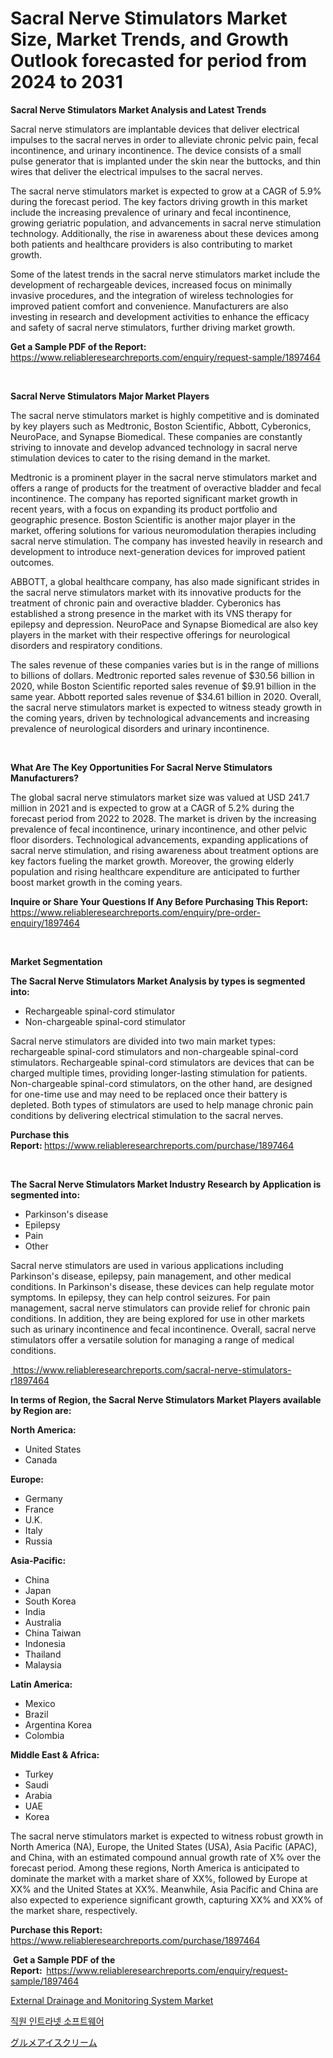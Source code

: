 <p><h1>Sacral Nerve Stimulators Market Size, Market Trends, and Growth Outlook forecasted for period from 2024 to 2031</h1></p><p><strong>Sacral Nerve Stimulators Market Analysis and Latest Trends</strong></p>
<p><p>Sacral nerve stimulators are implantable devices that deliver electrical impulses to the sacral nerves in order to alleviate chronic pelvic pain, fecal incontinence, and urinary incontinence. The device consists of a small pulse generator that is implanted under the skin near the buttocks, and thin wires that deliver the electrical impulses to the sacral nerves.</p><p>The sacral nerve stimulators market is expected to grow at a CAGR of 5.9% during the forecast period. The key factors driving growth in this market include the increasing prevalence of urinary and fecal incontinence, growing geriatric population, and advancements in sacral nerve stimulation technology. Additionally, the rise in awareness about these devices among both patients and healthcare providers is also contributing to market growth.</p><p>Some of the latest trends in the sacral nerve stimulators market include the development of rechargeable devices, increased focus on minimally invasive procedures, and the integration of wireless technologies for improved patient comfort and convenience. Manufacturers are also investing in research and development activities to enhance the efficacy and safety of sacral nerve stimulators, further driving market growth.</p></p>
<p><strong>Get a Sample PDF of the Report:&nbsp;</strong> <a href="https://www.reliableresearchreports.com/enquiry/request-sample/1897464">https://www.reliableresearchreports.com/enquiry/request-sample/1897464</a></p>
<p>&nbsp;</p>
<p><strong>Sacral Nerve Stimulators Major Market Players</strong></p>
<p><p>The sacral nerve stimulators market is highly competitive and is dominated by key players such as Medtronic, Boston Scientific, Abbott, Cyberonics, NeuroPace, and Synapse Biomedical. These companies are constantly striving to innovate and develop advanced technology in sacral nerve stimulation devices to cater to the rising demand in the market.</p><p>Medtronic is a prominent player in the sacral nerve stimulators market and offers a range of products for the treatment of overactive bladder and fecal incontinence. The company has reported significant market growth in recent years, with a focus on expanding its product portfolio and geographic presence. Boston Scientific is another major player in the market, offering solutions for various neuromodulation therapies including sacral nerve stimulation. The company has invested heavily in research and development to introduce next-generation devices for improved patient outcomes.</p><p>ABBOTT, a global healthcare company, has also made significant strides in the sacral nerve stimulators market with its innovative products for the treatment of chronic pain and overactive bladder. Cyberonics has established a strong presence in the market with its VNS therapy for epilepsy and depression. NeuroPace and Synapse Biomedical are also key players in the market with their respective offerings for neurological disorders and respiratory conditions.</p><p>The sales revenue of these companies varies but is in the range of millions to billions of dollars. Medtronic reported sales revenue of $30.56 billion in 2020, while Boston Scientific reported sales revenue of $9.91 billion in the same year. Abbott reported sales revenue of $34.61 billion in 2020. Overall, the sacral nerve stimulators market is expected to witness steady growth in the coming years, driven by technological advancements and increasing prevalence of neurological disorders and urinary incontinence.</p></p>
<p>&nbsp;</p>
<p><strong>What Are The Key Opportunities For Sacral Nerve Stimulators Manufacturers?</strong></p>
<p><p>The global sacral nerve stimulators market size was valued at USD 241.7 million in 2021 and is expected to grow at a CAGR of 5.2% during the forecast period from 2022 to 2028. The market is driven by the increasing prevalence of fecal incontinence, urinary incontinence, and other pelvic floor disorders. Technological advancements, expanding applications of sacral nerve stimulation, and rising awareness about treatment options are key factors fueling the market growth. Moreover, the growing elderly population and rising healthcare expenditure are anticipated to further boost market growth in the coming years.</p></p>
<p><strong>Inquire or Share Your Questions If Any Before Purchasing This Report:</strong> <a href="https://www.reliableresearchreports.com/enquiry/pre-order-enquiry/1897464">https://www.reliableresearchreports.com/enquiry/pre-order-enquiry/1897464</a></p>
<p>&nbsp;</p>
<p><strong>Market Segmentation</strong></p>
<p><strong>The Sacral Nerve Stimulators Market Analysis by types is segmented into:</strong></p>
<p><ul><li>Rechargeable spinal-cord stimulator</li><li>Non-chargeable spinal-cord stimulator</li></ul></p>
<p><p>Sacral nerve stimulators are divided into two main market types: rechargeable spinal-cord stimulators and non-chargeable spinal-cord stimulators. Rechargeable spinal-cord stimulators are devices that can be charged multiple times, providing longer-lasting stimulation for patients. Non-chargeable spinal-cord stimulators, on the other hand, are designed for one-time use and may need to be replaced once their battery is depleted. Both types of stimulators are used to help manage chronic pain conditions by delivering electrical stimulation to the sacral nerves.</p></p>
<p><strong>Purchase this Report:&nbsp;</strong><a href="https://www.reliableresearchreports.com/purchase/1897464">https://www.reliableresearchreports.com/purchase/1897464</a></p>
<p>&nbsp;</p>
<p><strong>The Sacral Nerve Stimulators Market Industry Research by Application is segmented into:</strong></p>
<p><ul><li>Parkinson's disease</li><li>Epilepsy</li><li>Pain</li><li>Other</li></ul></p>
<p><p>Sacral nerve stimulators are used in various applications including Parkinson's disease, epilepsy, pain management, and other medical conditions. In Parkinson's disease, these devices can help regulate motor symptoms. In epilepsy, they can help control seizures. For pain management, sacral nerve stimulators can provide relief for chronic pain conditions. In addition, they are being explored for use in other markets such as urinary incontinence and fecal incontinence. Overall, sacral nerve stimulators offer a versatile solution for managing a range of medical conditions.</p></p>
<p><a href="https://www.reliableresearchreports.com/sacral-nerve-stimulators-r1897464">&nbsp;https://www.reliableresearchreports.com/sacral-nerve-stimulators-r1897464</a></p>
<p><strong>In terms of Region, the Sacral Nerve Stimulators Market Players available by Region are:</strong></p>
<p>
    <p> <strong> North America: </strong>
        <ul>
            <li>United States</li>
            <li>Canada</li>
        </ul>
        </p> 
    <p> <strong> Europe: </strong>
        <ul>
            <li>Germany</li>
            <li>France</li>
            <li>U.K.</li>
            <li>Italy</li>
            <li>Russia</li>
        </ul>
        </p> 
    <p> <strong> Asia-Pacific: </strong>
        <ul>
            <li>China</li>
            <li>Japan</li>
            <li>South Korea</li>
            <li>India</li>
            <li>Australia</li>
            <li>China Taiwan</li>
            <li>Indonesia</li>
            <li>Thailand</li>
            <li>Malaysia</li>
        </ul>
        </p> 
    <p> <strong> Latin America: </strong>
        <ul>
            <li>Mexico</li>
            <li>Brazil</li>
            <li>Argentina Korea</li>
            <li>Colombia</li>
        </ul>
        </p> 
    <p> <strong> Middle East & Africa: </strong>
        <ul>
            <li>Turkey</li>
            <li>Saudi</li>
            <li>Arabia</li>
            <li>UAE</li>
            <li>Korea</li>
        </ul>
    </p>
    </p>
<p><p>The sacral nerve stimulators market is expected to witness robust growth in North America (NA), Europe, the United States (USA), Asia Pacific (APAC), and China, with an estimated compound annual growth rate of X% over the forecast period. Among these regions, North America is anticipated to dominate the market with a market share of XX%, followed by Europe at XX% and the United States at XX%. Meanwhile, Asia Pacific and China are also expected to experience significant growth, capturing XX% and XX% of the market share, respectively.</p></p>
<p><strong>Purchase this Report: </strong><a href="https://www.reliableresearchreports.com/purchase/1897464">https://www.reliableresearchreports.com/purchase/1897464</a></p>
<p>&nbsp;<strong>Get a Sample PDF of the Report:&nbsp;&nbsp;</strong><a href="https://www.reliableresearchreports.com/enquiry/request-sample/1897464">https://www.reliableresearchreports.com/enquiry/request-sample/1897464</a></p>
<p><strong></strong></p>
<p><p><a href="https://github.com/sofayahoo2023/Market-Research-Report-List-4/blob/main/external-drainage-and-monitoring-system-market.md">External Drainage and Monitoring System Market</a></p><p><a href="https://github.com/vss5505pa7z1p/Market-Research-Report-List-2/blob/main/270974646229.md">직원 인트라넷 소프트웨어</a></p><p><a href="https://github.com/pepo3k/Market-Research-Report-List-1/blob/main/210930751406.md">グルメアイスクリーム</a></p></p>